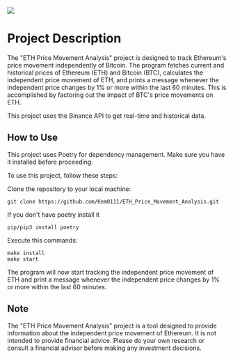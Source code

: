 <a href="https://codeclimate.com/github/Kem0111/ETH_Price_Movement_Analysis/maintainability"><img src="https://api.codeclimate.com/v1/badges/521f3e3d54f9f792d538/maintainability" /></a>

# Project Description

The "ETH Price Movement Analysis" project is designed to track Ethereum's price movement independently of Bitcoin. The program fetches current and historical prices of Ethereum (ETH) and Bitcoin (BTC), calculates the independent price movement of ETH, and prints a message whenever the independent price changes by 1% or more within the last 60 minutes. This is accomplished by factoring out the impact of BTC's price movements on ETH.

This project uses the Binance API to get real-time and historical data.

## How to Use

This project uses Poetry for dependency management. Make sure you have it installed before proceeding.

To use this project, follow these steps:

Clone the repository to your local machine:

```
git clone https://github.com/Kem0111/ETH_Price_Movement_Analysis.git
````
If you don't have poetry install it
```
pip/pip3 install poetry
```
Execute this commands:
```
make install
make start
```

The program will now start tracking the independent price movement of ETH and print a message whenever the independent price changes by 1% or more within the last 60 minutes.  


## Note

The "ETH Price Movement Analysis" project is a tool designed to provide information about the independent price movement of Ethereum. It is not intended to provide financial advice. Please do your own research or consult a financial advisor before making any investment decisions.